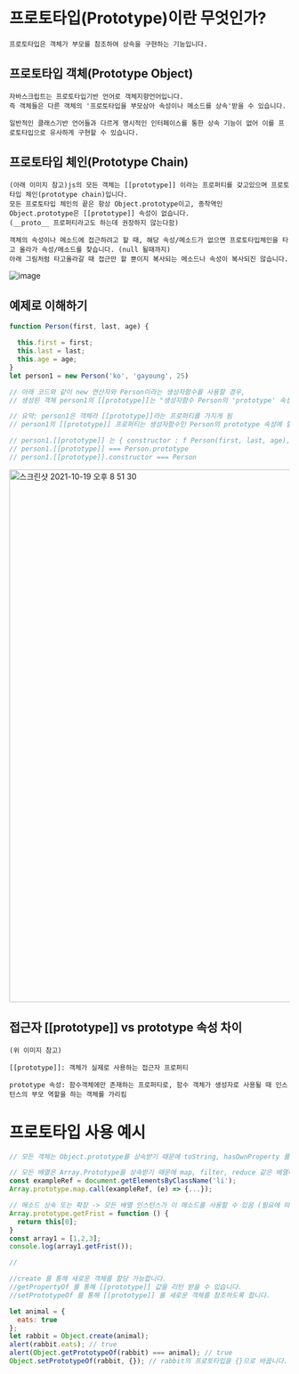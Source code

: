 # 프로토타입(Prototype)이란 무엇인가?
~~~
프로토타입은 객체가 부모를 참조하여 상속을 구현하는 기능입니다.
~~~

## 프로토타입 객체(Prototype Object)
~~~
자바스크립트는 프로토타입기반 언어로 객체지향언어입니다.
즉 객체들은 다른 객체의 '프로토타입을 부모삼아 속성이나 메소드를 상속'받을 수 있습니다.

일반적인 클래스기반 언어들과 다르게 명시적인 인터페이스를 통한 상속 기능이 없어 이를 프로토타입으로 유사하게 구현할 수 있습니다.
~~~

## 프로토타입 체인(Prototype Chain)
~~~
(아래 이미지 참고)js의 모든 객체는 [[prototype]] 이라는 프로퍼티를 갖고있으며 프로토타입 체인(prototype chain)입니다.
모든 프로토타입 체인의 끝은 항상 Object.prototype이고, 종착역인 Object.prototype은 [[prototype]] 속성이 없습니다.
(__proto__ 프로퍼티라고도 하는데 권장하지 않는다함)

객체의 속성이나 메소드에 접근하려고 할 때, 해당 속성/메소드가 없으면 프로토타입체인을 타고 올라가 속성/메소드를 찾습니다. (null 될때까지)
아래 그림처럼 타고올라갈 때 접근만 할 뿐이지 복사되는 메소드나 속성이 복사되진 않습니다.
~~~
![image](https://user-images.githubusercontent.com/36693355/137751282-b480ae38-1563-4d55-9400-07c1c295daef.png)



## 예제로 이해하기
~~~javascript
function Person(first, last, age) {

  this.first = first;
  this.last = last;
  this.age = age;
}
let person1 = new Person('ko', 'gayoung', 25)

// 아래 코드와 같이 new 연산자와 Person이라는 생성자함수를 사용할 경우,
// 생성된 객체 person1의 [[prototype]]는 "생성자함수 Person의 'prototype' 속성에 할당된 객체를 가리키게 됩니다."

// 요약: person1은 객체라 [[prototype]]라는 프로퍼티를 가지게 됨
// person1의 [[prototype]] 프로퍼티는 생성자함수인 Person의 prototype 속성에 할당된 객체를 가리킴

// person1.[[prototype]] 는 { constructor : f Person(first, last, age), [[ProtoType]]: Object }
// person1.[[prototype]] === Person.prototype
// person1.[[prototype]].constructor === Person
~~~

  <img width="957" alt="스크린샷 2021-10-19 오후 8 51 30" src="https://user-images.githubusercontent.com/36693355/137903932-9902c37d-cf63-422b-a3f3-0ee3fae6da5f.png">

## 접근자 [[prototype]] vs prototype 속성 차이
~~~
(위 이미지 참고)

[[prototype]]: 객체가 실제로 사용하는 접근자 프로퍼티

prototype 속성: 함수객체에만 존재하는 프로퍼티로, 함수 객체가 생성자로 사용될 때 인스턴스의 부모 역할을 하는 객체를 가리킴
~~~

# 프로토타입 사용 예시

~~~javascript
// 모든 객체는 Object.prototype를 상속받기 때문에 toString, hasOwnProperty 를 사용가능

// 모든 배열은 Array.Prototype을 상속받기 때문에 map, filter, reduce 같은 배열메소드에 접근가능
const exampleRef = document.getElementsByClassName('li');
Array.prototype.map.call(exampleRef, (e) => {...});

// 메소드 상속 또는 확장 -> 모든 배열 인스턴스가 이 메소드를 사용할 수 있음 (필요에 따라 메모리 절약됨)
Array.prototype.getFrist = function () {
  return this[0];
}
const array1 = [1,2,3];
console.log(array1.getFrist());

// 
~~~


~~~javascript
//create 를 통해 새로운 객체를 할당 가능합니다. 
//getPropertyOf 를 통해 [[prototype]] 값을 리턴 받을 수 있습니다. 
//setPrototypeOf 를 통해 [[prototype]] 를 새로운 객체를 참조하도록 합니다.

let animal = {
  eats: true
};
let rabbit = Object.create(animal);
alert(rabbit.eats); // true
alert(Object.getPrototypeOf(rabbit) === animal); // true
Object.setPrototypeOf(rabbit, {}); // rabbit의 프로토타입을 {}으로 바꿉니다.
~~~
